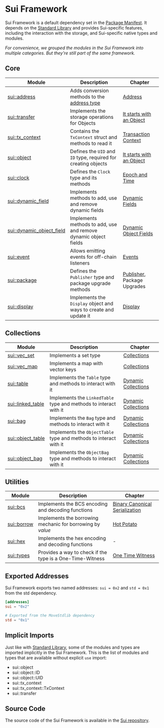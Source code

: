 # Sui Framework

Sui Framework is a default dependency set in the [Package Manifest](./../concepts/manifest). It
depends on the [Standard Library](./../move-basics/standard-library) and provides Sui-specific
features, including the interaction with the storage, and Sui-specific native types and modules.

_For convenience, we grouped the modules in the Sui Framework into multiple categories. But they're
still part of the same framework._

## Core

<!-- Custom CSS addition in the theme/custom.css  -->
<div class="modules-table">

| Module                                                                                         | Description                                                             | Chapter                                          |
| ---------------------------------------------------------------------------------------------- | ----------------------------------------------------------------------- | ------------------------------------------------ |
| [sui::address](https://docs.sui.io/references/framework/sui/address)                           | Adds conversion methods to the [address type](./../move-basics/address) | [Address](./../move-basics/address)              |
| [sui::transfer](https://docs.sui.io/references/framework/sui/transfer)                         | Implements the storage operations for Objects                           | [It starts with an Object](./../object)          |
| [sui::tx_context](https://docs.sui.io/references/framework/sui/tx_context)                     | Contains the `TxContext` struct and methods to read it                  | [Transaction Context](./transaction-context)     |
| [sui::object](https://docs.sui.io/references/framework/sui/object)                             | Defines the `UID` and `ID` type, required for creating objects          | [It starts with an Object](./../object)          |
| [sui::clock](https://docs.sui.io/references/framework/sui/clock)                               | Defines the `Clock` type and its methods                                | [Epoch and Time](./epoch-and-time)               |
| [sui::dynamic_field](https://docs.sui.io/references/framework/sui/dynamic_field)               | Implements methods to add, use and remove dynamic fields                | [Dynamic Fields](./dynamic-fields)               |
| [sui::dynamic_object_field](https://docs.sui.io/references/framework/sui/dynamic_object_field) | Implements methods to add, use and remove dynamic object fields         | [Dynamic Object Fields](./dynamic-object-fields) |
| [sui::event](https://docs.sui.io/references/framework/sui/event)                               | Allows emitting events for off-chain listeners                          | [Events](./events)                               |
| [sui::package](https://docs.sui.io/references/framework/sui/package)                           | Defines the `Publisher` type and package upgrade methods                | [Publisher](./publisher), Package Upgrades       |
| [sui::display](https://docs.sui.io/references/framework/sui/display)                           | Implements the `Display` object and ways to create and update it        | [Display](./display)                             |

</div>

## Collections

<div class="modules-table">

| Module                                                                         | Description                                                       | Chapter                                      |
| ------------------------------------------------------------------------------ | ----------------------------------------------------------------- | -------------------------------------------- |
| [sui::vec_set](https://docs.sui.io/references/framework/sui/vec_set)           | Implements a set type                                             | [Collections](./collections)                 |
| [sui::vec_map](https://docs.sui.io/references/framework/sui/vec_map)           | Implements a map with vector keys                                 | [Collections](./collections)                 |
| [sui::table](https://docs.sui.io/references/framework/sui/table)               | Implements the `Table` type and methods to interact with it       | [Dynamic Collections](./dynamic-collections) |
| [sui::linked_table](https://docs.sui.io/references/framework/sui/linked_table) | Implements the `LinkedTable` type and methods to interact with it | [Dynamic Collections](./dynamic-collections) |
| [sui::bag](https://docs.sui.io/references/framework/sui/bag)                   | Implements the `Bag` type and methods to interact with it         | [Dynamic Collections](./dynamic-collections) |
| [sui::object_table](https://docs.sui.io/references/framework/sui/object_table) | Implements the `ObjectTable` type and methods to interact with it | [Dynamic Collections](./dynamic-collections) |
| [sui::object_bag](https://docs.sui.io/references/framework/sui/object_bag)     | Implements the `ObjectBag` type and methods to interact with it   | [Dynamic Collections](./dynamic-collections) |

</div>

## Utilities

<div class="modules-table">

| Module                                                             | Description                                                | Chapter                                 |
| ------------------------------------------------------------------ | ---------------------------------------------------------- | --------------------------------------- |
| [sui::bcs](https://docs.sui.io/references/framework/sui/bcs)       | Implements the BCS encoding and decoding functions         | [Binary Canonical Serialization](./bcs) |
| [sui::borrow](https://docs.sui.io/references/framework/sui/borrow) | Implements the borrowing mechanic for borrowing by _value_ | [Hot Potato](./hot-potato-pattern)      |
| [sui::hex](https://docs.sui.io/references/framework/sui/hex)       | Implements the hex encoding and decoding functions         | -                                       |
| [sui::types](https://docs.sui.io/references/framework/sui/types)   | Provides a way to check if the type is a One-Time-Witness  | [One Time Witness](./one-time-witness)  |

</div>

## Exported Addresses

Sui Framework exports two named addresses: `sui = 0x2` and `std = 0x1` from the std dependency.

```toml
[addresses]
sui = "0x2"

# Exported from the MoveStdlib dependency
std = "0x1"
```

## Implicit Imports

Just like with [Standard Library](./../move-basics/standard-library#implicit-imports), some of the
modules and types are imported implicitly in the Sui Framework. This is the list of modules and
types that are available without explicit `use` import:

- sui::object
- sui::object::ID
- sui::object::UID
- sui::tx_context
- sui::tx_context::TxContext
- sui::transfer

## Source Code

The source code of the Sui Framework is available in the
[Sui repository](https://github.com/MystenLabs/sui/tree/main/crates/sui-framework/packages/sui-framework/sources).

<!--

Modules:

Coins:
- sui::pay
- sui::sui
- sui::coin
- sui::token
- sui::balance
- sui::deny_list

Commerce:
- sui::kiosk
- sui::display
- sui::kiosk_extension
- sui::transfer_policy


Utilities:
+ sui::bcs
+ sui::hex
- sui::math (deprecated)
+ sui::types
+ sui::borrow


- sui::authenticator

- sui::priority_queue
- sui::table_vec

- sui::url
- sui::versioned

- sui::prover
- sui::random

- sui::bls12381
- sui::ecdsa_k1
- sui::ecdsa_r1
- sui::ecvrf
- sui::ed25519
(also mention verifier 16 growth)
- sui::group_ops
- sui::hash
- sui::hmac
- sui::poseidon
- sui::zklogin_verified_id
- sui::zklogin_verified_issuer

 -->
